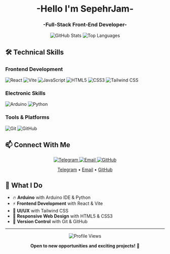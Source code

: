 <h1 align="center">-Hello I'm SepehrJam-</h1>
<h3 align="center">-Full-Stack Front-End Developer-</h3>

<p align="center">
  <img src="https://github-readme-stats.vercel.app/api?username=SepehrJam&show_icons=true&theme=radical" alt="GitHub Stats" />
  <img src="https://github-readme-stats.vercel.app/api/top-langs/?username=SepehrJam&layout=compact&theme=radical" alt="Top Languages" />
</p>

## 🛠️ Technical Skills

### **Frontend Development**
![React](https://img.shields.io/badge/React-20232A?style=for-the-badge&logo=react&logoColor=61DAFB)
![Vite](https://img.shields.io/badge/Vite-646CFF?style=for-the-badge&logo=vite&logoColor=white)
![JavaScript](https://img.shields.io/badge/JavaScript-F7DF1E?style=for-the-badge&logo=javascript&logoColor=black)
![HTML5](https://img.shields.io/badge/HTML5-E34F26?style=for-the-badge&logo=html5&logoColor=white)
![CSS3](https://img.shields.io/badge/CSS3-1572B6?style=for-the-badge&logo=css3&logoColor=white)
![Tailwind CSS](https://img.shields.io/badge/Tailwind_CSS-38B2AC?style=for-the-badge&logo=tailwind-css&logoColor=white)

### **Electronic Skills**
![Arduino](https://img.shields.io/badge/Arduino-008184?style=for-the-badge&logo=Arduino&logoColor=white)
![Python](https://img.shields.io/badge/Python-FFD43B?style=for-the-badge&logo=Python&logoColor=white)

### **Tools & Platforms**
![Git](https://img.shields.io/badge/Git-F05032?style=for-the-badge&logo=git&logoColor=white)
![GitHub](https://img.shields.io/badge/GitHub-181717?style=for-the-badge&logo=github&logoColor=white)

## 📫 Connect With Me

<p align="center">
  <a href="https://t.me/SepehrGJM">
    <img src="https://img.shields.io/badge/Telegram-2CA5E0?style=for-the-badge&logo=telegram&logoColor=white" alt="Telegram" />
  </a>
  <a href="mailto:sghafarian674@gmail.com@gmail.com">
    <img src="https://img.shields.io/badge/Email-D14836?style=for-the-badge&logo=gmail&logoColor=white" alt="Email" />
  </a>
  <a href="https://github.com/SepehrJam">
    <img src="https://img.shields.io/badge/GitHub-181717?style=for-the-badge&logo=github&logoColor=white" alt="GitHub" />
  </a>
</p>

<p align="center">
  <a href="https://t.me/SepehrJam" target="_blank">Telegram</a> • 
  <a href="mailto:sghafarian674@gmail.com@gmail.com" target="_blank">Email</a> • 
  <a href="https://github.com/SepehrJam" target="_blank">GitHub</a>
</p>

## 🌟 What I Do

- 🔥 **Arduino** with Arduino IDE & Python
- ⚡ **Frontend Development** with React & Vite
- 🎨 **UI/UX** with Tailwind CSS
- 📱 **Responsive Web Design** with HTML5 & CSS3
- 🔄 **Version Control** with Git & GitHub

---

<div align="center">

<p align="center"> 
  <img src="https://komarev.com/ghpvc/?username=parsa-saadat&label=Profile%20Views&color=0e75b6&style=flat" alt="Profile Views" /> 
</p>

**Open to new opportunities and exciting projects!** 🚀

</div>
